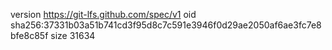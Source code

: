 version https://git-lfs.github.com/spec/v1
oid sha256:37331b03a51b741cd3f95d8c7c591e3946f0d29ae2050af6ae3fc7e8bfe8c85f
size 31634
